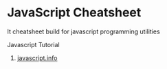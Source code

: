# JavaScript Cheatsheet
It cheatsheet build for javascript programming utilities

Javascript Tutorial
1. [javascript.info](https://javascript.info/)
